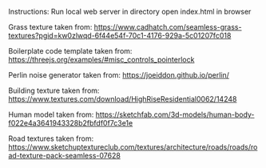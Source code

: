 Instructions:
	Run local web server in directory
	open index.html in browser

Grass texture taken from:
	https://www.cadhatch.com/seamless-grass-textures?pgid=kw0zlwqd-6f44e54f-70c1-4176-929a-5c01207fc018

Boilerplate code template taken from:
	https://threejs.org/examples/#misc_controls_pointerlock

Perlin noise generator taken from:
	https://joeiddon.github.io/perlin/

Building texture taken from:
	https://www.textures.com/download/HighRiseResidential0062/14248

Human model taken from:
	https://sketchfab.com/3d-models/human-body-f022e4a3641943328b2fbfdf0f7c3e1e

Road textures taken from:
	https://www.sketchuptextureclub.com/textures/architecture/roads/roads/road-texture-pack-seamless-07628
